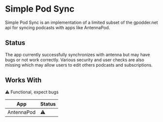 # Simple Pod Sync
Simple Pod Sync is an implementation of a limited subset of the gpodder.net api for syncing podcasts with apps like AntennaPod.

## Status
The app currently successfully synchronizes with antenna but may have bugs or not work correctly. Various security and user checks are also missing which may allow users to edit others podcasts and subscriptions.

## Works With
⚠️ Functional, expect bugs 

| App | Status |
| --- | --- |
| AntennaPod | ⚠️ | 